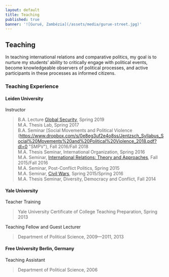 ```yaml
---
layout: default
title: Teaching
published: true
banner: '![Gurué, Zambézia](/assets/media/gurue-street.jpg)'
---
```




## Teaching

In teaching international relations and comparative politics, my goal is to nurture my students’ ability to critically engage with political events, become knowledgeable observers of political processes, and active participants in these processes as informed citizens.

### Teaching Experience

#### Leiden University

Instructor   

> B.A. Lecture [Global Security](https://www.dropbox.com/s/cjxl442167ars4k/Jentzsch_2019_Syllabus-Global%20Security.pdf?dl=0 "Global Security"), Spring 2019       
> M.A. Thesis Lab, Spring 2017  
> B.A. Seminar [Social Movements and Political Violence (https://www.dropbox.com/s/0e8eg3uf2e4o8ss/Jentzsch_Syllabus_Social%20Movements%20and%20Political%20Violence_2018.pdf?dl=0 "SMPV"), Fall 2016/Fall 2018    
> M.A. Thesis Seminar, International Organization, Spring 2016     
> M.A. Seminar, [International Relations: Theory and Approaches](https://www.dropbox.com/s/419bvwkl1p98d1g/Jentzsch_Syllabus_IR%20Theories%20and%20Approaches_2016.pdf?dl=0 "IR"), Fall 2015/Fall 2016   
> M.A. Seminar, Post-Conflict Politics, Spring 2015   
> M.A. Seminar, [Civil Wars](https://www.dropbox.com/s/zoj1yrh2iyfz72o/Jentzsch_Syllabus_Civil%20Wars_2016.pdf?dl=0 "Civil Wars"), Spring 2015/Spring 2016   
> M.A. Thesis Seminar, Diversity, Democracy and Conflict, Fall 2014   

#### Yale University

Teacher Training    

> Yale University Certificate of College Teaching Preparation, Spring 2013   

Teaching Fellow and Guest Lecturer    

> Department of Political Science, 2009—2011, 2013    

#### Free University Berlin, Germany

Teaching Assistant    

> Department of Political Science, 2006
